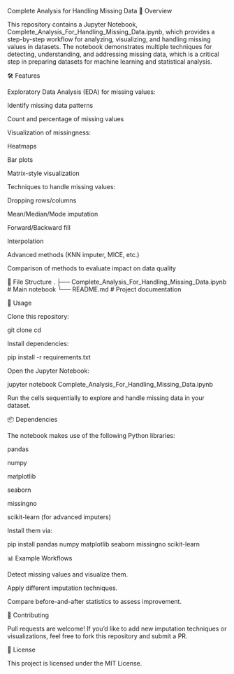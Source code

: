 Complete Analysis for Handling Missing Data
📌 Overview

This repository contains a Jupyter Notebook, Complete_Analysis_For_Handling_Missing_Data.ipynb, which provides a step-by-step workflow for analyzing, visualizing, and handling missing values in datasets.
The notebook demonstrates multiple techniques for detecting, understanding, and addressing missing data, which is a critical step in preparing datasets for machine learning and statistical analysis.

🛠 Features

Exploratory Data Analysis (EDA) for missing values:

Identify missing data patterns

Count and percentage of missing values

Visualization of missingness:

Heatmaps

Bar plots

Matrix-style visualization

Techniques to handle missing values:

Dropping rows/columns

Mean/Median/Mode imputation

Forward/Backward fill

Interpolation

Advanced methods (KNN imputer, MICE, etc.)

Comparison of methods to evaluate impact on data quality

📂 File Structure
.
├── Complete_Analysis_For_Handling_Missing_Data.ipynb   # Main notebook
└── README.md                                           # Project documentation

🚀 Usage

Clone this repository:

git clone <repo-url>
cd <repo-folder>


Install dependencies:

pip install -r requirements.txt


Open the Jupyter Notebook:

jupyter notebook Complete_Analysis_For_Handling_Missing_Data.ipynb


Run the cells sequentially to explore and handle missing data in your dataset.

📦 Dependencies

The notebook makes use of the following Python libraries:

pandas

numpy

matplotlib

seaborn

missingno

scikit-learn (for advanced imputers)

Install them via:

pip install pandas numpy matplotlib seaborn missingno scikit-learn

📊 Example Workflows

Detect missing values and visualize them.

Apply different imputation techniques.

Compare before-and-after statistics to assess improvement.

🤝 Contributing

Pull requests are welcome! If you’d like to add new imputation techniques or visualizations, feel free to fork this repository and submit a PR.

📜 License

This project is licensed under the MIT License.
